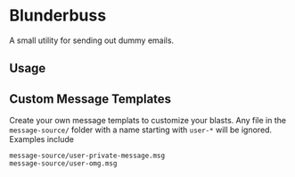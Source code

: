 # Blunderbuss
A small utility for sending out dummy emails.

## Usage

## Custom Message Templates
Create your own message templats to customize your blasts. Any file in the `message-source/` folder with a name starting with `user-*` will be ignored. Examples include
```
message-source/user-private-message.msg
message-source/user-omg.msg
```
